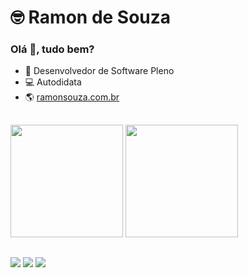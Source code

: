 <h1>🤓 Ramon de Souza</h1>
<h3>
  Olá 👋, tudo bem?
</h3>
<div>
  <ul>
    <li>💼 Desenvolvedor de Software Pleno</li>
    <li>💻 Autodidata</li>
    <li>🌎 <a href="https://ramonsouza.com.br/" target="__blank">ramonsouza.com.br</a></li>
  </ul>
</div>

##

<div>
  <img height="180em" src="https://github-readme-stats.vercel.app/api?username=RamonSouzaaa&show_icons=true&theme=dark"/>
  <img height="180em" src="https://github-readme-stats.vercel.app/api/top-langs/?username=RamonSouzaaa&theme=dark"/>
</div>

##

<div>
    <a href="mailto:ramonsouza859@gmail.com"><img src="https://img.shields.io/badge/Gmail-D14836?style=for-the-badge&logo=gmail&logoColor=white"/></a>
    <a href="https://www.facebook.com/ramonsouza.dev/"><img src="https://img.shields.io/badge/Facebook-1877F2?style=for-the-badge&logo=facebook&logoColor=white"/></a>
    <a href="https://www.instagram.com/ramon.souzz/"><img src="https://img.shields.io/badge/Instagram-E4405F?style=for-the-badge&logo=instagram&logoColor=white"/></a>
</div>
